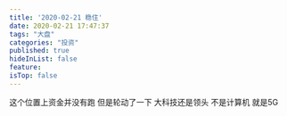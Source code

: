 ```yaml
---
title: '2020-02-21 稳住'
date: 2020-02-21 17:47:37
tags: "大盘"
categories: "投资"
published: true
hideInList: false
feature: 
isTop: false
---
```

这个位置上资金并没有跑
但是轮动了一下
大科技还是领头
不是计算机
就是5G
<!-- more -->
